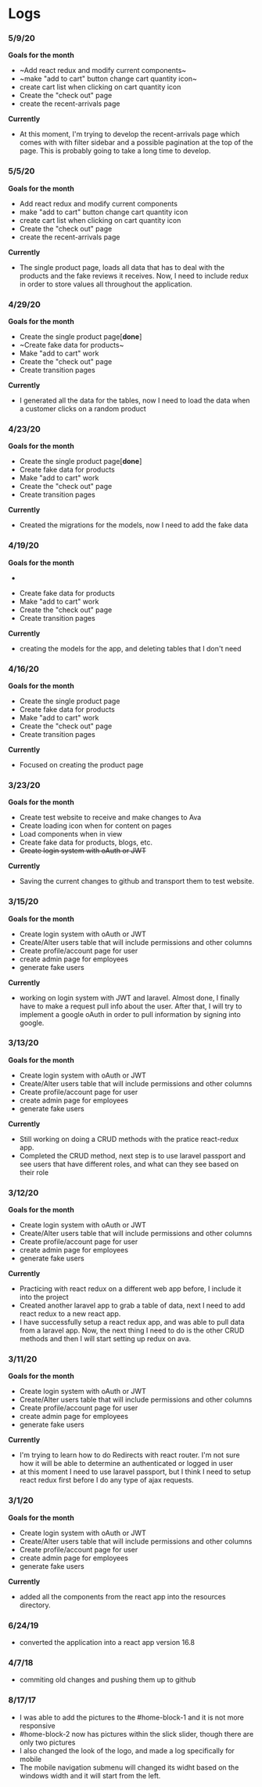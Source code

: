 # Logs


### 5/9/20

**Goals for the month**
- ~Add react redux and modify current components~
- ~make "add to cart" button change cart quantity icon~
- create cart list when clicking on cart quantity icon
- Create the "check out" page
- create the recent-arrivals page

**Currently**
- At this moment, I'm trying to develop the recent-arrivals page  which comes with
with filter sidebar and a possible pagination at the top of the page. This is probably
going to take a long time to develop.



### 5/5/20

**Goals for the month**
- Add react redux and modify current components
- make "add to cart" button change cart quantity icon
- create cart list when clicking on cart quantity icon
- Create the "check out" page
- create the recent-arrivals page

**Currently**
- The single product page, loads all data that has to deal with the products  and
the fake reviews it receives. Now, I need to include redux in order to store values
all throughout the application.

### 4/29/20

**Goals for the month**
- Create the single product page[**done**]
- ~Create fake data for products~
- Make "add to cart" work
- Create the "check out" page
- Create transition pages

**Currently**
- I generated all the data for the tables, now I need to load the data when a customer
clicks on a random product

### 4/23/20

**Goals for the month**
- Create the single product page[**done**]
- Create fake data for products
- Make "add to cart" work
- Create the "check out" page
- Create transition pages

**Currently**
- Created the migrations for the models, now I need to add the fake data


### 4/19/20

**Goals for the month**
- ~~~Create the single product page~~~
- Create fake data for products
- Make "add to cart" work
- Create the "check out" page
- Create transition pages

**Currently**
- creating the models for the app, and deleting tables that I don't need


### 4/16/20

**Goals for the month**
- Create the single product page
- Create fake data for products
- Make "add to cart" work
- Create the "check out" page
- Create transition pages

**Currently**
- Focused on creating the product page


### 3/23/20

**Goals for the month**
- Create test website to receive and make changes to Ava
- Create loading icon when for content on pages
- Load components when in view
- Create fake data for products, blogs, etc.
- ~~Create login system with oAuth or JWT~~


**Currently**
- Saving the current changes to github and transport them to test website.

### 3/15/20

**Goals for the month**
- Create login system with oAuth or JWT
- Create/Alter users table that will include permissions and other columns
- Create profile/account  page for user
- create admin page for employees
- generate fake users

**Currently**
- working on login system with JWT and laravel. Almost done, I finally have to make
a request pull info about the user. After that, I will try to implement a google
oAuth in order to pull information by signing into google.

### 3/13/20

**Goals for the month**
- Create login system with oAuth or JWT
- Create/Alter users table that will include permissions and other columns
- Create profile/account  page for user
- create admin page for employees
- generate fake users

**Currently**
- Still working on doing a CRUD methods with the pratice react-redux app.
- Completed the CRUD method, next step is to use laravel passport and see users
that have different roles, and what can they see based on their role

### 3/12/20

**Goals for the month**
- Create login system with oAuth or JWT
- Create/Alter users table that will include permissions and other columns
- Create profile/account  page for user
- create admin page for employees
- generate fake users

**Currently**
- Practicing with react redux on a different web app before, I include it into the
project
- Created another laravel app to grab a table of data, next I need to add react redux
to a new react app.
- I have successfully setup a react redux app, and was able to pull data from a
laravel app. Now, the next thing I need to do is the other CRUD methods and then
I will start setting up redux on ava.

### 3/11/20

**Goals for the month**
- Create login system with oAuth or JWT
- Create/Alter users table that will include permissions and other columns
- Create profile/account  page for user
- create admin page for employees
- generate fake users

**Currently**
- I'm trying to learn how to do Redirects with react router. I'm not sure how it
will be able to determine an authenticated or logged in user
- at this moment I need to use laravel passport, but I think I need to setup react
redux first before I do any type of ajax requests.



### 3/1/20

**Goals for the month**
- Create login system with oAuth or JWT
- Create/Alter users table that will include permissions and other columns
- Create profile/account  page for user
- create admin page for employees
- generate fake users

**Currently**
- added all the components from the react app into the resources directory.


### 6/24/19

- converted the application into a react app version 16.8

### 4/7/18

- commiting  old changes  and pushing them up to github

### 8/17/17
-  I was able to add the pictures to the #home-block-1 and it is not more responsive
- #home-block-2 now has pictures within the slick slider, though there are only
two pictures
- I also changed the look of the logo, and made a log specifically for mobile
- The mobile navigation submenu will changed its widht based on the windows width
and it will start from the left.

